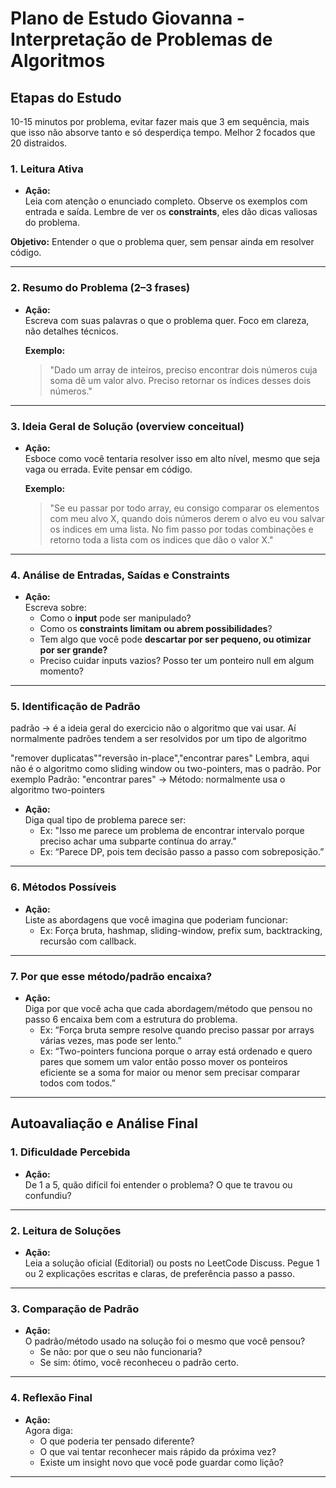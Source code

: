 # Plano de Estudo Giovanna - Interpretação de Problemas de Algoritmos

## Etapas do Estudo 

10-15 minutos por problema, evitar fazer mais que 3 em sequência, mais que isso não absorve tanto e só desperdiça tempo. Melhor 2 focados que 20 distraidos.

### 1. Leitura Ativa

- **Ação:**  
Leia com atenção o enunciado completo. Observe os exemplos com entrada e saída. Lembre de ver os **constraints**, eles dão dicas valiosas do problema.
  
**Objetivo:** Entender o que o problema quer, sem pensar ainda em resolver código.

---

### 2. Resumo do Problema (2–3 frases)

- **Ação:**  
Escreva com suas palavras o que o problema quer. Foco em clareza, não detalhes técnicos.

  **Exemplo:**  
  > "Dado um array de inteiros, preciso encontrar dois números cuja soma dê um valor alvo. Preciso retornar os índices desses dois números."

---

### 3. Ideia Geral de Solução (overview conceitual)

- **Ação:**  
Esboce como você tentaria resolver isso em alto nível, mesmo que seja vaga ou errada. Evite pensar em código.

  **Exemplo:**  
  > "Se eu passar por todo array, eu consigo comparar os elementos com meu alvo X, quando dois números derem o alvo eu vou salvar os indices em uma lista. No fim passo por todas combinações e retorno toda a lista com os indices que dão o valor X."
---

### 4. Análise de Entradas, Saídas e Constraints

- **Ação:**  
Escreva sobre:
  - Como o **input** pode ser manipulado?
  - Como os **constraints limitam ou abrem possibilidades**?
  - Tem algo que você pode **descartar por ser pequeno, ou otimizar por ser grande?**
  - Preciso cuidar inputs vazios? Posso ter um ponteiro null em algum momento?

---

### 5. Identificação de Padrão
padrão -> é a ideia geral do exercicio não o algoritmo que vai usar.
Aí normalmente padrões tendem a ser resolvidos por um tipo de algoritmo

"remover duplicatas""reversão in-place","encontrar pares"
Lembra, aqui não é o algoritmo como sliding window ou two-pointers, mas o padrão.
Por exemplo Padrão: "encontrar pares" -> Método: normalmente usa o algoritmo two-pointers

- **Ação:**  
Diga qual tipo de problema parece ser:
  - Ex: "Isso me parece um problema de encontrar intervalo porque preciso achar uma subparte contínua do array."
  - Ex: “Parece DP, pois tem decisão passo a passo com sobreposição.”

---

### 6. Métodos Possíveis

- **Ação:**  
Liste as abordagens que você imagina que poderiam funcionar:
  - Ex: Força bruta, hashmap, sliding-window, prefix sum, backtracking, recursão com callback.

---

### 7. Por que esse método/padrão encaixa?

- **Ação:**  
Diga por que você acha que cada abordagem/método que pensou no passo 6 encaixa bem com a estrutura do problema.
  - Ex: “Força bruta sempre resolve quando preciso passar por arrays várias vezes, mas pode ser lento.”
  - Ex: “Two-pointers funciona porque o array está ordenado e quero pares que somem um valor então posso mover os ponteiros eficiente se a soma for maior ou menor sem precisar comparar todos com todos.”

---

## Autoavaliação e Análise Final

### 1. Dificuldade Percebida

- **Ação:**  
De 1 a 5, quão difícil foi entender o problema? O que te travou ou confundiu?

---

### 2. Leitura de Soluções

- **Ação:**  
Leia a solução oficial (Editorial) ou posts no LeetCode Discuss. Pegue 1 ou 2 explicações escritas e claras, de preferência passo a passo.

---

### 3. Comparação de Padrão

- **Ação:**  
O padrão/método usado na solução foi o mesmo que você pensou?
  - Se não: por que o seu não funcionaria?
  - Se sim: ótimo, você reconheceu o padrão certo.

---

### 4. Reflexão Final

- **Ação:**  
Agora diga:
  - O que poderia ter pensado diferente?
  - O que vai tentar reconhecer mais rápido da próxima vez?
  - Existe um insight novo que você pode guardar como lição?

---